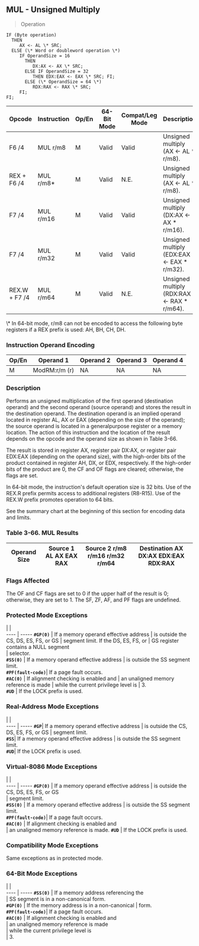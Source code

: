 ## MUL - Unsigned Multiply

> Operation

``` slim
IF (Byte operation)
  THEN
     AX <- AL \* SRC;
  ELSE (\* Word or doubleword operation \*)
     IF OperandSize = 16
       THEN
          DX:AX <- AX \* SRC;
       ELSE IF OperandSize = 32
          THEN EDX:EAX <- EAX \* SRC; FI;
       ELSE (\* OperandSize = 64 \*)
          RDX:RAX <- RAX \* SRC;
     FI;
FI;

```

 Opcode       | Instruction| Op/En| 64-Bit Mode| Compat/Leg Mode| Description                               
 ---  | --- | --- | --- | --- | ---
 F6 /4        | MUL r/m8   | M    | Valid      | Valid          | Unsigned multiply (AX ← AL \* r/m8).       
 REX + F6 /4  | MUL r/m8\*  | M    | Valid      | N.E.           | Unsigned multiply (AX ← AL \* r/m8).       
 F7 /4        | MUL r/m16  | M    | Valid      | Valid          | Unsigned multiply (DX:AX ← AX \* r/m16).   
 F7 /4        | MUL r/m32  | M    | Valid      | Valid          | Unsigned multiply (EDX:EAX ← EAX \* r/m32).
 REX.W + F7 /4| MUL r/m64  | M    | Valid      | N.E.           | Unsigned multiply (RDX:RAX ← RAX \* r/m64).
<aside class="notification">
\* In 64-bit mode, r/m8 can not be encoded to access the following byte
registers if a REX prefix is used: AH, BH, CH, DH.
</aside>


### Instruction Operand Encoding
 Op/En| Operand 1    | Operand 2| Operand 3| Operand 4
 ---  | --- | --- | --- | ---
 M    | ModRM:r/m (r)| NA       | NA       | NA       

### Description
Performs an unsigned multiplication of the first operand (destination operand)
and the second operand (source operand) and stores the result in the destination
operand. The destination operand is an implied operand located in register AL,
AX or EAX (depending on the size of the operand); the source operand is located
in a generalpurpose register or a memory location. The action of this instruction
and the location of the result depends on the opcode and the operand size as
shown in Table 3-66.

The result is stored in register AX, register pair DX:AX, or register pair EDX:EAX
(depending on the operand size), with the high-order bits of the product contained
in register AH, DX, or EDX, respectively. If the high-order bits of the product
are 0, the CF and OF flags are cleared; otherwise, the flags are set.

In 64-bit mode, the instruction's default operation size is 32 bits. Use of
the REX.R prefix permits access to additional registers (R8-R15). Use of the
REX.W prefix promotes operation to 64 bits.

See the summary chart at the beginning of this section for encoding data and
limits.


### Table 3-66. MUL Results
 Operand Size| Source 1 AL AX EAX RAX| Source 2 r/m8 r/m16 r/m32 r/m64| Destination AX DX:AX EDX:EAX RDX:RAX
 ---  | --- | --- | ---


### Flags Affected
The OF and CF flags are set to 0 if the upper half of the result is 0; otherwise,
they are set to 1. The SF, ZF, AF, and PF flags are undefined.


### Protected Mode Exceptions
   | |  
---- | -----
 **``#GP(0)``**         | If a memory operand effective address
                | is outside the CS, DS, ES, FS, or GS 
                | segment limit. If the DS, ES, FS, or 
                | GS register contains a NULL segment  
                | selector.                            
 **``#SS(0)``**         | If a memory operand effective address
                | is outside the SS segment limit.     
 **``#PF(fault-code)``**| If a page fault occurs.              
 **``#AC(0)``**         | If alignment checking is enabled and 
                | an unaligned memory reference is made
                | while the current privilege level is 
                | 3.                                   
 **``#UD``**            | If the LOCK prefix is used.          

### Real-Address Mode Exceptions
   | |  
---- | -----
 **``#GP``**| If a memory operand effective address
    | is outside the CS, DS, ES, FS, or GS 
    | segment limit.                       
 **``#SS``**| If a memory operand effective address
    | is outside the SS segment limit.     
 **``#UD``**| If the LOCK prefix is used.          

### Virtual-8086 Mode Exceptions
   | |  
---- | -----
 **``#GP(0)``**         | If a memory operand effective address 
                | is outside the CS, DS, ES, FS, or GS  
                | segment limit.                        
 **``#SS(0)``**         | If a memory operand effective address 
                | is outside the SS segment limit.      
 **``#PF(fault-code)``**| If a page fault occurs.               
 **``#AC(0)``**         | If alignment checking is enabled and  
                | an unaligned memory reference is made.
 **``#UD``**            | If the LOCK prefix is used.           

### Compatibility Mode Exceptions
Same exceptions as in protected mode.


### 64-Bit Mode Exceptions
   | |  
---- | -----
 **``#SS(0)``**         | If a memory address referencing the        
                | SS segment is in a non-canonical form.     
 **``#GP(0)``**         | If the memory address is in a non-canonical
                | form.                                      
 **``#PF(fault-code)``**| If a page fault occurs.                    
 **``#AC(0)``**         | If alignment checking is enabled and       
                | an unaligned memory reference is made      
                | while the current privilege level is       
                | 3.                                         
